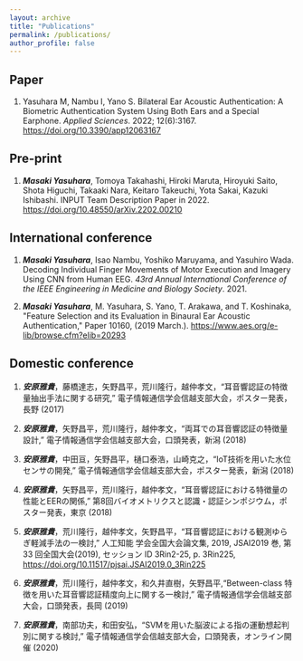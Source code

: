 ```yaml
---
layout: archive
title: "Publications"
permalink: /publications/
author_profile: false
---
```


## Paper

1. Yasuhara M, Nambu I, Yano S. Bilateral Ear Acoustic Authentication: A Biometric Authentication System Using Both Ears and a Special Earphone. *Applied Sciences*. 2022; 12(6):3167. https://doi.org/10.3390/app12063167

## Pre-print

1. ***Masaki Yasuhara***, Tomoya Takahashi, Hiroki Maruta, Hiroyuki Saito, Shota Higuchi, Takaaki Nara, Keitaro Takeuchi, Yota Sakai, Kazuki Ishibashi. INPUT Team Description Paper in 2022. https://doi.org/10.48550/arXiv.2202.00210

## International conference
1. ***Masaki Yasuhara***, Isao Nambu, Yoshiko Maruyama, and Yasuhiro Wada. Decoding Individual Finger Movements of Motor Execution and Imagery Using CNN from Human EEG. *43rd Annual International Conference of the IEEE Engineering in Medicine and Biology Society*. 2021.

1. ***Masaki Yasuhara***, M. Yasuhara, S. Yano, T. Arakawa, and T. Koshinaka, "Feature Selection and its Evaluation in Binaural Ear Acoustic Authentication," Paper 10160, (2019 March.). https://www.aes.org/e-lib/browse.cfm?elib=20293


## Domestic conference
1. ***安原雅貴***，藤橋達志，矢野昌平，荒川隆行，越仲孝文，“耳音響認証の特徴量抽出手法に関する研究,” 電子情報通信学会信越支部大会，ポスター発表，長野 (2017)

1. ***安原雅貴***，矢野昌平，荒川隆行，越仲孝文，“両耳での耳音響認証の特徴量設計,” 電子情報通信学会信越支部大会，口頭発表，新潟 (2018)

1. ***安原雅貴***，中田亘，矢野昌平，樋口泰浩，山崎克之，“IoT技術を用いた水位センサの開発,” 電子情報通信学会信越支部大会，ポスター発表，新潟 (2018)

1. ***安原雅貴***，矢野昌平，荒川隆行，越仲孝文，“耳音響認証における特徴量の性能とEERの関係,” 第8回バイオメトリクスと認識・認証シンポジウム，ポスター発表，東京 (2018)

1. ***安原雅貴***，荒川隆行，越仲孝文，矢野昌平，“耳音響認証における観測ゆらぎ軽減手法の一検討,” 人工知能 学会全国大会論文集, 2019, JSAI2019 巻, 第 33 回全国大会(2019), セッション ID 3Rin2-25, p. 3Rin225,
https://doi.org/10.11517/pjsai.JSAI2019.0_3Rin225

1. ***安原雅貴***，荒川隆行，越仲孝文，和久井直樹，矢野昌平,“Between-class 特徴を用いた耳音響認証精度向上に関する一検討,” 電子情報通信学会信越支部大会，口頭発表，長岡 (2019)

1. ***安原雅貴***，南部功夫，和田安弘，“SVMを用いた脳波による指の運動想起判別に関する検討,” 電子情報通信学会信越支部大会，口頭発表，オンライン開催 (2020)